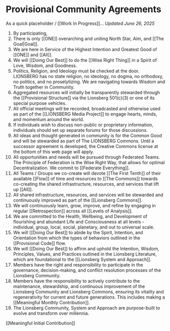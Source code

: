 # Provisional Community Agreements
As a quick placeholder / [[Work In Progress]]... 
*Updated June 26, 2025*

1. By participating, 
2. There is only [[ONE]] overarching and uniting North Star, Aim, and [[The Goal|Goal]].  
3. We are here in Service of the Highest Intention and Greatest Good of [[ONE]] and [[All]].  
4. We will [[Doing Our Best]] to do the [[Wise Right Thing]] in a Spirit of Love, Wisdom, and Goodness.  
5. Politics, Religion, and Ideology must be checked at the door. LIONSBERG has no state religion, no ideology, no dogma, no orthodoxy, no politics, and no proselytizing. We are navigating towards Wisdom and Truth together in Community.  
6. Aggregated resources will initially be transparently stewarded through the [[Provisional Structure]] via the Lionsberg 501(c)(3) or one of its special purpose vehicles.   
7. All official meetings will be recorded, broadcasted and otherwise used as part of the [[LIONSBERG Media Project]] to engage hearts, minds, and momentum around the world.  
8. If individuals wish to discuss non-public or proprietary information, individuals should set up separate forums for those discussions. 
9. All ideas and thought generated in community is for the Common Good and will be stewarded as part of The LIONSBERG Commons. Until a successor agreement is developed, the Creative Commons license at the bottom of this web page will apply.  
10. All opportunities and needs will be pursued through Federated Teams. The Principle of Federation is the Wise Right Way, that allows for optimal Decentralization. We commit to [[Federate Everything]].   
11. All Teams / Groups we co-create will devote [[The First Tenth]] of their available [[Flow]] of time and resources to [[The Commons]] towards co-creating the shared infrastructure, resources, and services that lift up [[All]].  
12. All shared infrastructure, resources, and services will be stewarded and continuously improved as part of the [[Lionsberg Commons]].  
13. We will continuously learn, grow, improve, and refine by engaging in regular [[Retrospection]] across all [[Levels of Analysis]].  
14. We are committed to the Health, Wellbeing, and Development of flourishing and abundant Life and Consciousness at all levels - individual, group, local, social, planetary, and out to universal scale.  
15. We will [[Doing Our Best]] to abide by the Spirit, Intention, and Orientation from which the types of behaviors outlined in the [[Provisional Code]] flow.  
16. We will [[Doing Our Best]] to affirm and uphold the Intention, Wisdom, Principles, Values, and Practices outlined in the Lionsberg Literature, which are foundational to the [[Lionsberg System and Approach]].  
17. Members have the right and responsibility to participate in the governance, decision-making, and conflict resolution processes of the Lionsberg Community.
18. Members have the responsibility to actively contribute to the maintenance, stewardship, and continuous improvement of the Lionsberg Community and Lionsberg Commons, ensuring its vitality and regenerativity for current and future generations. This includes making a [[Meaningful Monthly Contribution]].  
19. The Lionsberg Community, System and Approach are purpose-built to evolve and transform over millennia.  

[[Meaningful Initial Contribution]]  
